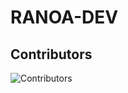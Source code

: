 # RANOA-DEV

## Contributors
![Contributors](https://contrib.rocks/image?repo=Muhammad-nabil99/RANOA-DEV)

